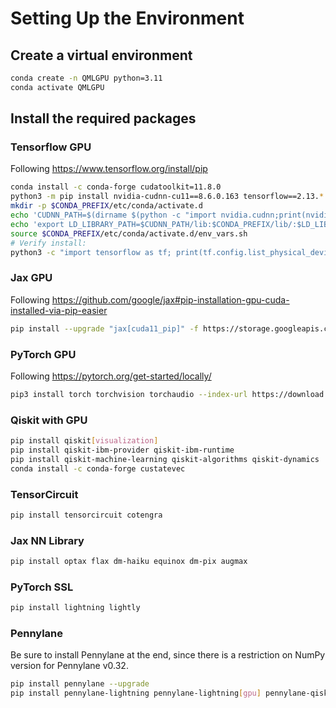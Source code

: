 # Setting Up the Environment

## Create a virtual environment

```bash
conda create -n QMLGPU python=3.11
conda activate QMLGPU
```
## Install the required packages

### Tensorflow GPU

Following https://www.tensorflow.org/install/pip

```bash
conda install -c conda-forge cudatoolkit=11.8.0
python3 -m pip install nvidia-cudnn-cu11==8.6.0.163 tensorflow==2.13.*
mkdir -p $CONDA_PREFIX/etc/conda/activate.d
echo 'CUDNN_PATH=$(dirname $(python -c "import nvidia.cudnn;print(nvidia.cudnn.__file__)"))' >> $CONDA_PREFIX/etc/conda/activate.d/env_vars.sh
echo 'export LD_LIBRARY_PATH=$CUDNN_PATH/lib:$CONDA_PREFIX/lib/:$LD_LIBRARY_PATH' >> $CONDA_PREFIX/etc/conda/activate.d/env_vars.sh
source $CONDA_PREFIX/etc/conda/activate.d/env_vars.sh
# Verify install:
python3 -c "import tensorflow as tf; print(tf.config.list_physical_devices('GPU'))"
```

### Jax GPU

Following https://github.com/google/jax#pip-installation-gpu-cuda-installed-via-pip-easier

```bash
pip install --upgrade "jax[cuda11_pip]" -f https://storage.googleapis.com/jax-releases/jax_cuda_releases.html
```
### PyTorch GPU

Following https://pytorch.org/get-started/locally/

```bash
pip3 install torch torchvision torchaudio --index-url https://download.pytorch.org/whl/cu118
```

### Qiskit with GPU

```bash
pip install qiskit[visualization]
pip install qiskit-ibm-provider qiskit-ibm-runtime
pip install qiskit-machine-learning qiskit-algorithms qiskit-dynamics
conda install -c conda-forge custatevec
```

### TensorCircuit

```bash
pip install tensorcircuit cotengra
```

### Jax NN Library

```bash
pip install optax flax dm-haiku equinox dm-pix augmax
```

### PyTorch SSL

```bash
pip install lightning lightly
```

### Pennylane

Be sure to install Pennylane at the end, since there is a restriction on NumPy version for Pennylane v0.32.

```bash
pip install pennylane --upgrade
pip install pennylane-lightning pennylane-lightning[gpu] pennylane-qiskit
```